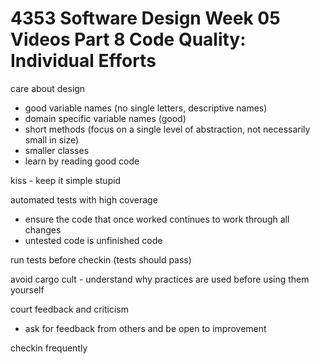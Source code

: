 # 4353 Software Design Week 05 Videos Part 8 Code Quality: Individual Efforts

care about design

- good variable names (no single letters, descriptive names)
- domain specific variable names (good)
- short methods (focus on a single level of abstraction, not necessarily small in size)
- smaller classes
- learn by reading good code

kiss - keep it simple stupid

automated tests with high coverage

- ensure the code that once worked continues to work through all changes
- untested code is unfinished code

run tests before checkin (tests should pass)

avoid cargo cult - understand why practices are used before using them yourself

court feedback and criticism

- ask for feedback from others and be open to improvement

checkin frequently
